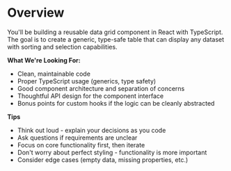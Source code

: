 # Overview

You'll be building a reusable data grid component in React with TypeScript. The goal is to create a generic, type-safe table that can display any dataset with sorting and selection capabilities.

**What We're Looking For:**

- Clean, maintainable code
- Proper TypeScript usage (generics, type safety)
- Good component architecture and separation of concerns
- Thoughtful API design for the component interface
- Bonus points for custom hooks if the logic can be cleanly abstracted

**Tips**

- Think out loud - explain your decisions as you code
- Ask questions if requirements are unclear
- Focus on core functionality first, then iterate
- Don't worry about perfect styling - functionality is more important
- Consider edge cases (empty data, missing properties, etc.)
